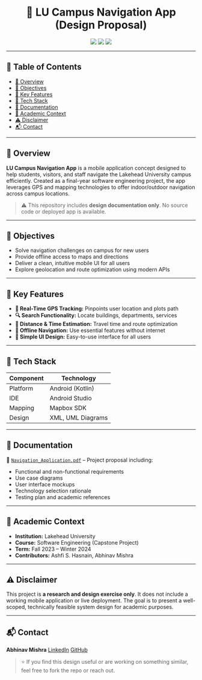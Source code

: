 <h1 align="center">📍 LU Campus Navigation App (Design Proposal)</h1>

<p align="center">
  <a href="https://developer.android.com/studio"><img src="https://img.shields.io/badge/Built%20with-Android%20Studio-green.svg"></a>
  <a href="https://www.mapbox.com/"><img src="https://img.shields.io/badge/Mapbox-API-blue.svg"></a>
  <a href="./Navigation_Application.pdf"><img src="https://img.shields.io/badge/Document-PDF-lightgrey.svg"></a>
</p>

---

## 📑 Table of Contents

* [📝 Overview](#-overview)
* [🎯 Objectives](#-objectives)
* [🚀 Key Features ](#-key-features)
* [🧰 Tech Stack](#-tech-stack)
* [📄 Documentation](#-documentation)
* [🏫 Academic Context](#-academic-context)
* [⚠️ Disclaimer](#️-disclaimer)
* [📬 Contact](#-contact)

---

## 📝 Overview

**LU Campus Navigation App** is a mobile application concept designed to help students, visitors, and staff navigate the Lakehead University campus efficiently. Created as a final-year software engineering project, the app leverages GPS and mapping technologies to offer indoor/outdoor navigation across campus locations.

> ⚠️ This repository includes **design documentation only**. No source code or deployed app is available.

---

## 🎯 Objectives

* Solve navigation challenges on campus for new users
* Provide offline access to maps and directions
* Deliver a clean, intuitive mobile UI for all users
* Explore geolocation and route optimization using modern APIs

---

## 🚀 Key Features 

* **📍 Real-Time GPS Tracking:** Pinpoints user location and plots path
* **🔍 Search Functionality:** Locate buildings, departments, services
* **📏 Distance & Time Estimation:** Travel time and route optimization
* **📡 Offline Navigation:** Use essential features without internet
* **🎨 Simple UI Design:** Easy-to-use interface for all users

---

## 🧰 Tech Stack

| Component | Technology        |
| --------- | ----------------- |
| Platform  | Android (Kotlin)  |
| IDE       | Android Studio    |
| Mapping   | Mapbox SDK        |
| Design    | XML, UML Diagrams |

---

## 📄 Documentation

📎 [`Navigation_Application.pdf`](./Navigation_Application.pdf) – Project proposal including:

* Functional and non-functional requirements
* Use case diagrams
* User interface mockups
* Technology selection rationale
* Testing plan and academic references

---

## 🏫 Academic Context

* **Institution:** Lakehead University
* **Course:** Software Engineering (Capstone Project)
* **Term:** Fall 2023 – Winter 2024
* **Contributors:** Ashfi S. Hasnain, Abhinav Mishra

---

## ⚠️ Disclaimer

This project is **a research and design exercise only**. It does not include a working mobile application or live deployment. The goal is to present a well-scoped, technically feasible system design for academic purposes.

---

## 📬 Contact

**Abhinav Mishra**
[LinkedIn](https://www.linkedin.com/in/abhinav-mishra-4b72b120b/)
[GitHub](https://github.com/Abhi12002)

> ⭐ If you find this design useful or are working on something similar, feel free to fork the repo or reach out.
